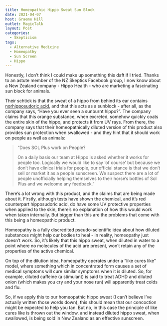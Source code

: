 ```yaml
---
title: Homeopathic Hippo Sweat Sun Block
date: 2021-04-07
host: Graeme Hill
outlet: MagicTalk
layout: Post
categories:
  - Skepticism
tags:
  - Alternative Medicine
  - Homeopathy
  - Sun Screen
  - Hippo
---
```


Honestly, I don’t think I could make up something this daft if I tried. Thanks to an astute member of the NZ Skeptics Facebook group, I now know about a New Zealand company - Hippo Health - who are marketing a fascinating sun block for animals.

<!-- more -->

Their schtick is that the sweat of a hippo from behind its ear contains [norhipposudoric acid](https://en.wikipedia.org/wiki/Hipposudoric_acid), and that this acts as a sunblock - after all, as the company says, “Have you ever seen a sunburnt hippo?”. The company claims that this orange substance, when excreted, somehow quickly coats the entire skin of the hippo, and protects it from UV rays. From there, the company says that their homeopathically diluted version of this product also provides sun protection when swallowed - and they hint that it should work on people as well as animals:

> “Does SOL Plus work on People?
>
> On a daily basis our team at Hippo is asked whether it works for people too. Logically we would like to say ‘of course’ but because we don’t have clinical trials for people, our official stance is that we don’t sell or market it as a people sunscreen. We suspect there are a lot of people unofficially helping themselves to their horse’s bottles of Sol Plus and we welcome any feedback.”

There’s a lot wrong with this product, and the claims that are being made about it. Firstly, although tests have shown the chemical, and it’s red counterpart hipposudoric acid, do have some UV protective properties when applied to the skin, there’s no explanation of how this would work when taken internally. But bigger than this are the problems that come with this being a homeopathic product.

Homeopathy is a fully discredited pseudo-scientific idea about how diluted substances might help our bodies to heal - in reality, homeopathy just doesn’t work. So, it’s likely that this hippo sweat, when diluted in water to a point where no molecules of the acid are present, won’t retain any of the properties of the active chemical.

On top of the dilution idea, homeopathy operates under a “like cures like” model, where something which in concentrated form causes a set of medical symptoms will cure similar symptoms when it is diluted. So, for example, diluted caffeine (a stimulant) is said to treat ADHD and diluted onion (which makes you cry and your nose run) will apparently treat colds and flu.

So, if we apply this to our homeopathic hippo sweat (I can’t believe I’ve actually written those words down), this should mean that our concoction might be expected to help you tan. But no, in this case the principle of like cures like is thrown out the window, and instead diluted hippo sweat, when swallowed, is being sold in New Zealand as an effective sunscreen.
